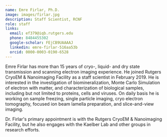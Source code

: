 ```yaml
---
name: Emre Firlar, Ph.D.
image: images/firlar.jpg
description: Staff Scientist, RCNF
role: staff
links:
  email: ef379@iqb.rutgers.edu
  phone: 8484455302
  google-scholar: FEjCB9UAAAAJ  
  linkedin: emre-firlar-516aa53b
  orcid: 0000-0003-0190-6528 
---
```



Emre Firlar has more than 15 years of cryo-, liquid- and dry state transmission and scanning electron imaging experience. He joined Rutgers CryoEM & Nanoimaging Facility as a staff scientist in February 2019. He is interested in the investigation of biomineralization, Monte Carlo Simulation of electron with matter, and characterization of biological samples, including but not limited to proteins, cells and viruses. On daily basis he is working on sample freezing, single particle imaging, cryo electron tomography, focused ion beam lamella preparation, and slice-and-view imaging.

Dr. Firlar's primary appointment is with the Rutgers CryoEM & Nanoimaging Facility, but he also engages with the Kaelber Lab and other groups in research efforts.
